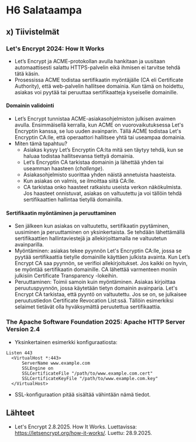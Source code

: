 # H6 Salataampa

## x) Tiivistelmät

### Let's Encrypt 2024: How It Works

- Let’s Encrypt ja ACME-protokollan avulla hankitaan ja uusitaan automaattisesti salattu HTTPS-palvelin eikä ihmisen ei tarvitse tehdä tätä käsin.
- Prosessissa ACME todistaa sertifikaatin myöntäjälle (CA eli Certificate Authority), että web-palvelin hallitsee domainia. Kun tämä on hoidettu, asiakas voi pyytää tai peruuttaa sertifikaatteja kyseiselle domainille. 

#### Domainin validointi

- Let’s Encrypt tunnistaa ACME-asiakasohjelmiston julkisen avaimen avulla. Ensimmäisellä kerralla, kun ACME on vuorovaikutuksessa Let's Encryptin kanssa, se luo uuden avainparin. Tällä ACME todistaa Let's Encryptin CA:lle, että operaattori hallitsee yhtä tai useampaa domainia. 
- Miten tämä tapahtuu?
  - Asiakas kysyy Let’s Encryptin CA:lta mitä sen täytyy tehdä, kun se haluaa todistaa hallitsevansa tiettyä domainia.
  - Let’s Encryptin CA tarkistaa domainin ja lähettää yhden tai useamman haasteen (_challenge_).
  - Asiakasohjelmisto suorittaa yhden näistä annetuista haasteista.
  - Kun asiakas on valmis, se ilmoittaa siitä CA:lle.
  - CA tarkistaa onko haasteet ratkaistu useista verkon näkökulmista. Jos haasteet onnistuvat, asiakas on valtuutettu ja voi tällöin tehdä sertifikaattien hallintaa tietyllä domainilla. 

#### Sertifikaatin myöntäminen ja peruuttaminen

- Sen jälkeen kun asiakas on valtuutettu, sertifikaatin pyytäminen, uusiminen ja peruuttaminen on yksinkertaista. Se tehdään lähettämällä sertifikaattien hallintaviestejä ja allekirjoittamalla ne valtuutetun avainparilla.
- Myöntäminen: asiakas tekee pyynnön Let's Encryptin CA:lle, jossa se pyytää sertifikaattia tietylle domainille käyttäen julkista avainta. Kun Let’s Encrypt CA saa pyynnön, se verifioi allekirjoitukset. Jos kaikki on hyvin, se myöntää sertifikaatin domainille. CA lähettää varmenteen moniin julkisiin Certificate Transparency -lokeihin.
- Peruuttaminen: Toimii samoin kuin myöntäminen. Asiakas kirjoittaa peruutuspyynnön, jossa käytetään tietyn domainin avainparia. Let's Encrypt CA tarkistaa, että pyyntö on valtuutettu. Jos se on, se julkaisee peruutustiedon Certificate Revocation List:ssä. Tällöin esimerkiksi selaimet tietävät olla hyväksymättä peruutettua sertifikaattia.

### The Apache Software Foundation 2025: Apache HTTP Server Version 2.4

- Yksinkertainen esimerkki konfiguraatiosta: 
```
Listen 443
  <VirtualHost *:443>
      ServerName www.example.com
      SSLEngine on
      SSLCertificateFile "/path/to/www.example.com.cert"
      SSLCertificateKeyFile "/path/to/www.example.com.key"
  </VirtualHost>
```
- SSL-konfiguraation pitää sisältää vähintään nämä tiedot.


## Lähteet

- Let's Encrypt 2.8.2025. How It Works. Luettavissa: https://letsencrypt.org/how-it-works/. Luettu: 28.9.2025.

